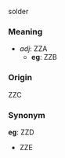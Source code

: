 solder
### Meaning
+ _adj_: ZZA
    + __eg__: ZZB

### Origin

ZZC

### Synonym

__eg__: ZZD

+ ZZE


